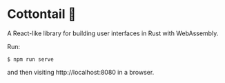 # Cottontail 🐇

A React-like library for building user interfaces in Rust with WebAssembly.

Run:
```
$ npm run serve
```

and then visiting http://localhost:8080 in a browser.
